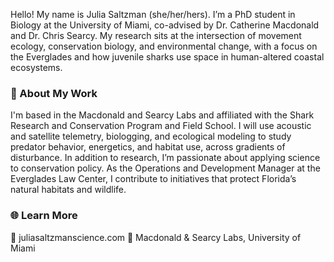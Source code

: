 
Hello! My name is Julia Saltzman (she/her/hers). I’m a PhD student in Biology at the University of Miami, co-advised by Dr. Catherine Macdonald and Dr. Chris Searcy. My research sits at the intersection of movement ecology, conservation biology, and environmental change, with a focus on the Everglades and how juvenile sharks use space in human-altered coastal ecosystems. 

### 🦈 About My Work
I'm based in the Macdonald and Searcy Labs and affiliated with the Shark Research and Conservation Program and Field School. I will use acoustic and satellite telemetry, biologging, and ecological modeling to study predator behavior, energetics, and habitat use, across gradients of disturbance. In addition to research, I’m passionate about applying science to conservation policy. As the Operations and Development Manager at the Everglades Law Center, I contribute to initiatives that protect Florida’s natural habitats and wildlife.

### 🌐 Learn More
🔗 juliasaltzmanscience.com
📍 Macdonald & Searcy Labs, University of Miami

<!--
**juliasaltzman1/juliasaltzman1** is a ✨ _special_ ✨ repository because its `README.md` (this file) appears on your GitHub profile.

Here are some ideas to get you started:

- 🔭 I’m currently working on ...
- 🌱 I’m currently learning ...
- 👯 I’m looking to collaborate on ...
- 🤔 I’m looking for help with ...
- 💬 Ask me about ...
- 📫 How to reach me: ...
- 😄 Pronouns: ...
- ⚡ Fun fact: ...
-->
